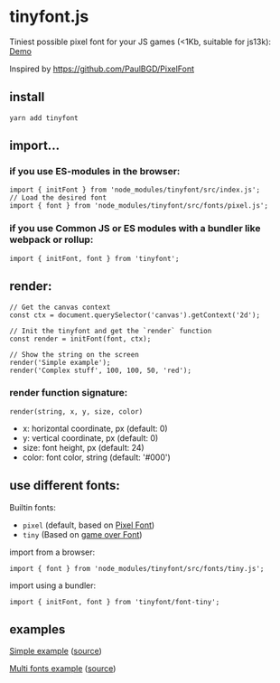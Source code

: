# tinyfont.js
Tiniest possible pixel font for your JS games (<1Kb, suitable for js13k): [Demo](https://darkwebdev.github.io/tinyfont.js/examples)

Inspired by https://github.com/PaulBGD/PixelFont

## install
```
yarn add tinyfont
```

## import...
### if you use ES-modules in the browser:
```ecmascript 6
import { initFont } from 'node_modules/tinyfont/src/index.js';
// Load the desired font
import { font } from 'node_modules/tinyfont/src/fonts/pixel.js';
```
### if you use Common JS or ES modules with a bundler like webpack or rollup:
```ecmascript 6
import { initFont, font } from 'tinyfont';
```

## render:
```ecmascript 6
// Get the canvas context
const ctx = document.querySelector('canvas').getContext('2d');

// Init the tinyfont and get the `render` function
const render = initFont(font, ctx);

// Show the string on the screen
render('Simple example');
render('Complex stuff', 100, 100, 50, 'red');
```

### render function signature:
`render(string, x, y, size, color)`
- x: horizontal coordinate, px (default: 0)
- y: vertical coordinate, px (default: 0)
- size: font height, px (default: 24)
- color: font color, string (default: '#000')

## use different fonts:
Builtin fonts:
- `pixel` (default, based on [Pixel Font](https://github.com/PaulBGD/PixelFont))
- `tiny` (Based on [game over Font](https://www.1001fonts.com/game-over-font.html))

import from a browser:
```ecmascript 6
import { font } from 'node_modules/tinyfont/src/fonts/tiny.js';
```
import using a bundler:
```ecmascript 6
import { initFont, font } from 'tinyfont/font-tiny';
```

## examples
[Simple example](https://darkwebdev.github.io/tinyfont.js/examples/simple) ([source](examples/simple.js))

[Multi fonts example](https://darkwebdev.github.io/tinyfont.js/examples) ([source](examples/index.js))
